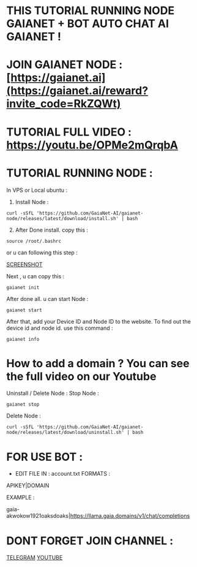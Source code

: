 # THIS TUTORIAL RUNNING NODE GAIANET + BOT AUTO CHAT AI GAIANET !

# JOIN GAIANET NODE : [https://gaianet.ai](https://gaianet.ai/reward?invite_code=RkZQWt)

# TUTORIAL FULL VIDEO : https://youtu.be/OPMe2mQrqbA

# TUTORIAL RUNNING NODE :

In VPS or Local ubuntu :

1. Install Node :

```
curl -sSfL 'https://github.com/GaiaNet-AI/gaianet-node/releases/latest/download/install.sh' | bash
```
2. After Done install. copy this :
```
source /root/.bashrc
```
or u can following this step :

[SCREENSHOT](https://prnt.sc/fBcrgn7pis8q)

Next , u can copy this :
```
gaianet init
```
After done all. u can start Node :
```
gaianet start
```

After that, add your Device ID and Node ID to the website. To find out the device id and node id. use this command :
```
gaianet info
```

# How to add a domain ? You can see the full video on our Youtube


Uninstall / Delete Node :
Stop Node :
```
gaianet stop
```
Delete Node :
```
curl -sSfL 'https://github.com/GaiaNet-AI/gaianet-node/releases/latest/download/uninstall.sh' | bash
```

# FOR USE BOT :

- EDIT FILE IN : account.txt FORMATS :

APIKEY|DOMAIN

EXAMPLE :

gaia-akwokow1921oaksdoaks|https://llama.gaia.domains/v1/chat/completions

# DONT FORGET JOIN CHANNEL :
[TELEGRAM](https://t.me/SHAREITHUB_COM)
[YOUTUBE](https://www.youtube.com/channel/UCUvH2S-T6T_hc7DjxhVd28A/)


